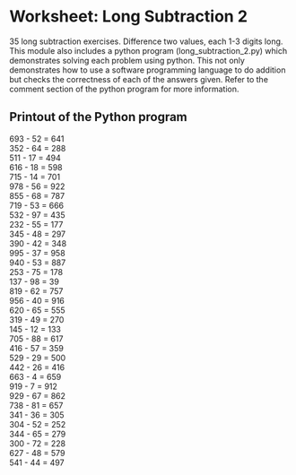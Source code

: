 # Worksheet: Long Subtraction 2
35 long subtraction exercises. Difference two values, each 1-3 digits long. This module also includes a python program (long_subtraction_2.py) which demonstrates solving each problem using python. This not only demonstrates how to use a software programming language to do addition but checks the correctness of each of the answers given. Refer to the comment section of the python program for more information.

## Printout of the Python program
693  - 52   = 641 \
352  - 64   = 288 \
511  - 17   = 494 \
616  - 18   = 598 \
715  - 14   = 701 \
978  - 56   = 922 \
855  - 68   = 787 \
719  - 53   = 666 \
532  - 97   = 435 \
232  - 55   = 177 \
345  - 48   = 297 \
390  - 42   = 348 \
995  - 37   = 958 \
940  - 53   = 887 \
253  - 75   = 178 \
137  - 98   = 39  \
819  - 62   = 757 \
956  - 40   = 916 \
620  - 65   = 555 \
319  - 49   = 270 \
145  - 12   = 133 \
705  - 88   = 617 \
416  - 57   = 359 \
529  - 29   = 500 \
442  - 26   = 416 \
663  - 4    = 659 \
919  - 7    = 912 \
929  - 67   = 862 \
738  - 81   = 657 \
341  - 36   = 305 \
304  - 52   = 252 \
344  - 65   = 279 \
300  - 72   = 228 \
627  - 48   = 579 \
541  - 44   = 497 

